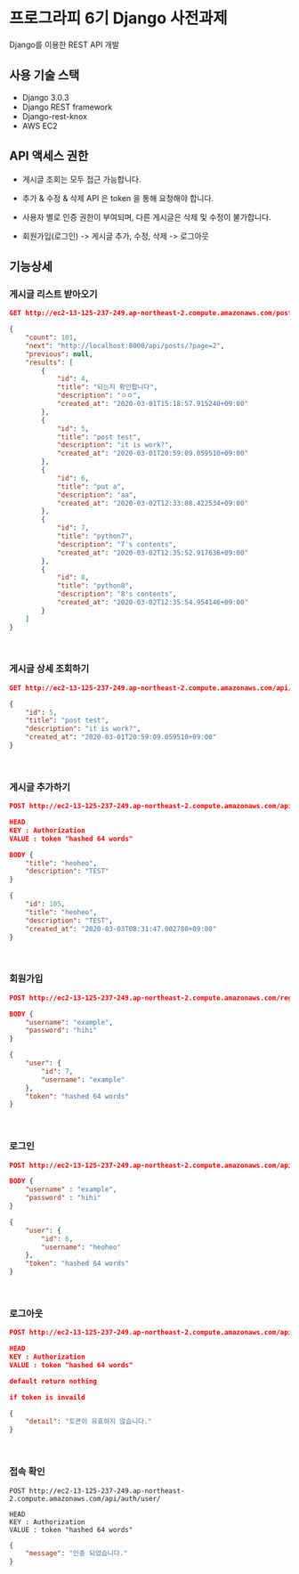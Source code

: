 # 프로그라피 6기 Django 사전과제

Django를 이용한 REST API 개발

## 사용 기술 스택

* Django 3.0.3
* Django REST framework
* Django-rest-knox
* AWS EC2

## API 액세스 권한

* 게시글 조회는 모두 접근 가능합니다.

* 추가 & 수정 & 삭제 API 은 token 을 통해 요청해야 합니다.

* 사용자 별로 인증 권한이 부여되며, 다른 게시글은 삭제 및 수정이 불가합니다.

* 회원가입(로그인) -> 게시글 추가, 수정, 삭제 -> 로그아웃

### 

## 기능상세

### 게시글 리스트 받아오기

```json
GET http://ec2-13-125-237-249.ap-northeast-2.compute.amazonaws.com/posts/
```
```json
{
    "count": 101,
    "next": "http://localhost:8000/api/posts/?page=2",
    "previous": null,
    "results": [
        {
            "id": 4,
            "title": "되는지 확인합니다",
            "description": "ㅇㅇ",
            "created_at": "2020-03-01T15:18:57.915240+09:00"
        },
        {
            "id": 5,
            "title": "post test",
            "description": "it is work?",
            "created_at": "2020-03-01T20:59:09.059510+09:00"
        },
        {
            "id": 6,
            "title": "put a",
            "description": "aa",
            "created_at": "2020-03-02T12:33:08.422534+09:00"
        },
        {
            "id": 7,
            "title": "python7",
            "description": "7's contents",
            "created_at": "2020-03-02T12:35:52.917636+09:00"
        },
        {
            "id": 8,
            "title": "python8",
            "description": "8's contents",
            "created_at": "2020-03-02T12:35:54.954146+09:00"
        }
    ]
}
```
<br>

### 게시글 상세 조회하기

```json
GET http://ec2-13-125-237-249.ap-northeast-2.compute.amazonaws.com/api/posts/{id}/
```
```json
{
    "id": 5,
    "title": "post test",
    "description": "it is work?",
    "created_at": "2020-03-01T20:59:09.059510+09:00"
}
```
<br>

### 게시글 추가하기

```json
POST http://ec2-13-125-237-249.ap-northeast-2.compute.amazonaws.com/api/posts/create/

HEAD
KEY : Authorization
VALUE : token "hashed 64 words"

BODY {
    "title": "heoheo",
    "description": "TEST"
}
```
```json
{
    "id": 105,
    "title": "heoheo",
    "description": "TEST",
    "created_at": "2020-03-03T08:31:47.002780+09:00"
}
```
<br>

### 회원가입

```json
POST http://ec2-13-125-237-249.ap-northeast-2.compute.amazonaws.com/register/

BODY {
    "username": "example",
    "password": "hihi"
}
```
```json
{
    "user": {
        "id": 7,
        "username": "example"
    },
    "token": "hashed 64 words"
}
```
<br>

### 로그인
```json
POST http://ec2-13-125-237-249.ap-northeast-2.compute.amazonaws.com/api/auth/login/

BODY {
    "username" : "example",
    "password" : "hihi"
}
```
```json
{
    "user": {
        "id": 6,
        "username": "heoheo"
    },
    "token": "hashed 64 words"
}
```
<br>

### 로그아웃
```json
POST http://ec2-13-125-237-249.ap-northeast-2.compute.amazonaws.com/api/auth/logout/

HEAD
KEY : Authorization
VALUE : token "hashed 64 words"
```
```json
default return nothing

if token is invaild

{
    "detail": "토큰이 유효하지 않습니다."
}
```
<br>

### 접속 확인

```
POST http://ec2-13-125-237-249.ap-northeast-2.compute.amazonaws.com/api/auth/user/

HEAD
KEY : Authorization
VALUE : token "hashed 64 words"
```
```json
{
    "message": "인증 되었습니다."
}
```